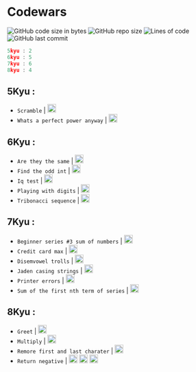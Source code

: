 # Codewars

![GitHub code size in bytes](https://img.shields.io/github/languages/code-size/Sigmanificient/codewars)
![GitHub repo size](https://img.shields.io/github/repo-size/Sigmanificient/codewars)
![Lines of code](https://img.shields.io/tokei/lines/github/Sigmanificient/codewars)
![GitHub last commit](https://img.shields.io/github/last-commit/Sigmanificient/codewars)
```c
5kyu : 2
6kyu : 5
7kyu : 6
8kyu : 4
```

## 5Kyu :

- `Scramble` | <img src="https://github.com/Sigmanificient/Sigmanificient/blob/master/languages_icons/py.png" height="20px">
- `Whats a perfect power anyway` | <img src="https://github.com/Sigmanificient/Sigmanificient/blob/master/languages_icons/py.png" height="20px">
## 6Kyu :

- `Are they the same` | <img src="https://github.com/Sigmanificient/Sigmanificient/blob/master/languages_icons/py.png" height="20px">
- `Find the odd int` | <img src="https://github.com/Sigmanificient/Sigmanificient/blob/master/languages_icons/py.png" height="20px">
- `Iq test` | <img src="https://github.com/Sigmanificient/Sigmanificient/blob/master/languages_icons/py.png" height="20px">
- `Playing with digits` | <img src="https://github.com/Sigmanificient/Sigmanificient/blob/master/languages_icons/py.png" height="20px">
- `Tribonacci sequence` | <img src="https://github.com/Sigmanificient/Sigmanificient/blob/master/languages_icons/py.png" height="20px">
## 7Kyu :

- `Beginner series #3 sum of numbers` | <img src="https://github.com/Sigmanificient/Sigmanificient/blob/master/languages_icons/py.png" height="20px">
- `Credit card max` | <img src="https://github.com/Sigmanificient/Sigmanificient/blob/master/languages_icons/js.png" height="20px">
- `Disemvowel trolls` | <img src="https://github.com/Sigmanificient/Sigmanificient/blob/master/languages_icons/py.png" height="20px">
- `Jaden casing strings` | <img src="https://github.com/Sigmanificient/Sigmanificient/blob/master/languages_icons/py.png" height="20px">
- `Printer errors` | <img src="https://github.com/Sigmanificient/Sigmanificient/blob/master/languages_icons/py.png" height="20px">
- `Sum of the first nth term of series` | <img src="https://github.com/Sigmanificient/Sigmanificient/blob/master/languages_icons/py.png" height="20px">
## 8Kyu :

- `Greet` | <img src="https://github.com/Sigmanificient/Sigmanificient/blob/master/languages_icons/py.png" height="20px">
- `Multiply` | <img src="https://github.com/Sigmanificient/Sigmanificient/blob/master/languages_icons/sql.png" height="20px">
- `Remore first and last charater` | <img src="https://github.com/Sigmanificient/Sigmanificient/blob/master/languages_icons/py.png" height="20px">
- `Return negative` | <img src="https://github.com/Sigmanificient/Sigmanificient/blob/master/languages_icons/js.png" height="20px"> <img src="https://github.com/Sigmanificient/Sigmanificient/blob/master/languages_icons/php.png" height="20px"> <img src="https://github.com/Sigmanificient/Sigmanificient/blob/master/languages_icons/py.png" height="20px">
